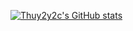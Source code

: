 [![Thuy2y2c's GitHub stats](https://github-readme-stats.vercel.app/api?username=Thuy2y2c)](https://github.com/Thuy2y2c)
